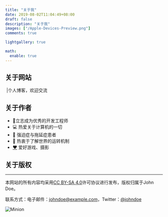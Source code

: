 ```yaml
---
title: "关于我"
date: 2019-08-02T11:04:49+08:00
draft: false
description: "关于我"
images: ["/Apple-Devices-Preview.png"]
comments: true

lightgallery: true

math:
  enable: true
---
```


## 关于网站

​		 |个人博客，欢迎交流

## 关于作者

- 👨立志成为优秀的开发工程师
- 💻 热爱关于计算机的一切
- 🤪 强迫症与拖延症患者
- 🤔 热衷于了解世界的运转机制
- [❤️](https://dillonzq.com/love/) 爱好游戏、摄影

## 关于版权
><footer>
  <hr>
  <p>本网站的所有内容均采用<a href="https://creativecommons.org/licenses/by-sa/4.0/deed.zh">CC BY-SA 4.0</a>许可协议进行发布，版权归属于John Doe。</p>
  <p>联系方式：电子邮件：<a href="mailto:johndoe@example.com">johndoe@example.com</a>，Twitter：<a href="https://twitter.com/johndoe">@johndoe</a></p>
</footer>



![Minion](./01.jpg)
